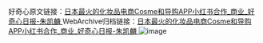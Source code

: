 好奇心原文链接：[日本最火的化妆品电商Cosme和导购APP小红书合作_商业_好奇心日报-朱凯麟 ](https://www.qdaily.com/articles/11452.html)
WebArchive归档链接：[日本最火的化妆品电商Cosme和导购APP小红书合作_商业_好奇心日报-朱凯麟 ](http://web.archive.org/web/20190623165325/https://www.qdaily.com/articles/11452.html)
![image](http://ww3.sinaimg.cn/large/007d5XDply1g3w90u52mqj30u02pu7wh)